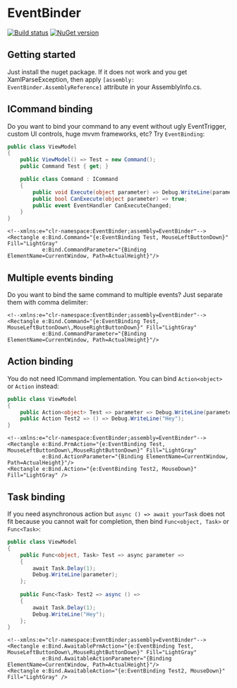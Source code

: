 # EventBinder

[![Build status](https://ci.appveyor.com/api/projects/status/2k5lfrim0dxbekuy?svg=true)](https://ci.appveyor.com/project/Serg046/eventbinder) [![NuGet version](https://badge.fury.io/nu/EventBinder.svg)](https://www.nuget.org/packages/EventBinder)

## Getting started

Just install the nuget package. If it does not work and you get XamlParseException, then apply `[assembly: EventBinder.AssemblyReference]` attribute in your AssemblyInfo.cs.

## ICommand binding

Do you want to bind your command to any event without ugly EventTrigger, custom UI controls, huge mvvm frameworks, etc?
Try `EventBinding`:

```csharp
public class ViewModel
{
    public ViewModel() => Test = new Command();
    public Command Test { get; }

    public class Command : ICommand
    {
        public void Execute(object parameter) => Debug.WriteLine(parameter);
        public bool CanExecute(object parameter) => true;
        public event EventHandler CanExecuteChanged;
    }
}
```
```xaml
<!--xmlns:e="clr-namespace:EventBinder;assembly=EventBinder"-->
<Rectangle e:Bind.Command="{e:EventBinding Test, MouseLeftButtonDown}" Fill="LightGray"
           e:Bind.CommandParameter="{Binding ElementName=CurrentWindow, Path=ActualHeight}"/>
```

## Multiple events binding

Do you want to bind the same command to multiple events? Just separate them with comma delimiter:

```xaml
<!--xmlns:e="clr-namespace:EventBinder;assembly=EventBinder"-->
<Rectangle e:Bind.Command="{e:EventBinding Test, MouseLeftButtonDown\,MouseRightButtonDown}" Fill="LightGray"
           e:Bind.CommandParameter="{Binding ElementName=CurrentWindow, Path=ActualHeight}"/>
```

## Action binding

You do not need ICommand implementation. You can bind `Action<object>` or `Action` instead:

```csharp
public class ViewModel
{
    public Action<object> Test => parameter => Debug.WriteLine(parameter);
    public Action Test2 => () => Debug.WriteLine("Hey");
}
```

```xaml
<!--xmlns:e="clr-namespace:EventBinder;assembly=EventBinder"-->
<Rectangle e:Bind.PrmAction="{e:EventBinding Test, MouseLeftButtonDown\,MouseRightButtonDown}" Fill="LightGray"
           e:Bind.ActionParameter="{Binding ElementName=CurrentWindow, Path=ActualHeight}"/>
<Rectangle e:Bind.Action="{e:EventBinding Test2, MouseDown}" Fill="LightGray" />
```

## Task binding

If you need asynchronous action but `async () => await yourTask` does not fit because you cannot wait for completion, then bind `Func<object, Task>` or `Func<Task>`:

```csharp
public class ViewModel
{
    public Func<object, Task> Test => async parameter =>
    {
        await Task.Delay(1);
        Debug.WriteLine(parameter);
    };
    
    public Func<Task> Test2 => async () =>
    {
        await Task.Delay(1);
        Debug.WriteLine("Hey");
    };
}
```

```xaml
<!--xmlns:e="clr-namespace:EventBinder;assembly=EventBinder"-->
<Rectangle e:Bind.AwaitablePrmAction="{e:EventBinding Test, MouseLeftButtonDown\,MouseRightButtonDown}" Fill="LightGray"
           e:Bind.AwaitableActionParameter="{Binding ElementName=CurrentWindow, Path=ActualHeight}"/>
<Rectangle e:Bind.AwaitableAction="{e:EventBinding Test2, MouseDown}" Fill="LightGray" />
```
